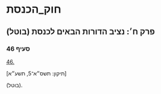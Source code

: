 # חוק_הכנסת

## פרק ח׳: נציב הדורות הבאים לכנסת (בוטל)

### סעיף 46

[46.](https://he.wikisource.org/wiki/חוק_הכנסת#סעיף_46)

[תיקון: תשס״א־5, תשע״א]

(בוטל).